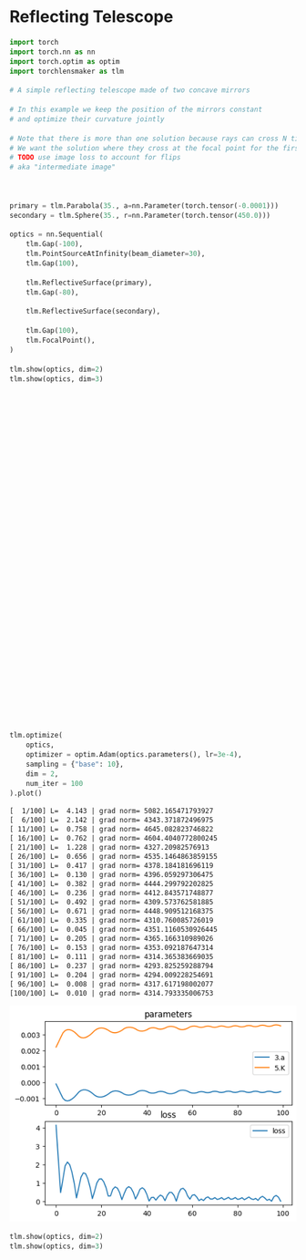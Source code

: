 # Reflecting Telescope


```python
import torch
import torch.nn as nn
import torch.optim as optim
import torchlensmaker as tlm

# A simple reflecting telescope made of two concave mirrors

# In this example we keep the position of the mirrors constant
# and optimize their curvature jointly

# Note that there is more than one solution because rays can cross N times before focusing on the focal point
# We want the solution where they cross at the focal point for the first time
# TODO use image loss to account for flips
# aka "intermediate image"



primary = tlm.Parabola(35., a=nn.Parameter(torch.tensor(-0.0001)))
secondary = tlm.Sphere(35., r=nn.Parameter(torch.tensor(450.0)))

optics = nn.Sequential(
    tlm.Gap(-100),
    tlm.PointSourceAtInfinity(beam_diameter=30),
    tlm.Gap(100),
    
    tlm.ReflectiveSurface(primary),
    tlm.Gap(-80),

    tlm.ReflectiveSurface(secondary),

    tlm.Gap(100),
    tlm.FocalPoint(),
)

tlm.show(optics, dim=2)
tlm.show(optics, dim=3)
```


<div data-jp-suppress-context-menu id='tlmviewer-52c42ac4' class='tlmviewer' style='width: 100%; aspect-ratio: 16 / 9;'></div><script type='module'>async function importtlm() {
    try {
        return await import("/tlmviewer.js");
    } catch (error) {
        console.log("error", error);
        return await import("/files/test_notebooks/tlmviewer.js");
    }
}

const module = await importtlm();
const tlmviewer = module.tlmviewer;

const data = '{"mode": "2D", "camera": "XY", "data": [{"type": "surfaces", "data": [{"matrix": [[1.0, 0.0, 0.0], [0.0, 1.0, 0.0], [0.0, 0.0, 1.0]], "samples": [[-0.030625, -17.5], [-0.03000944, -17.32323265], [-0.02940013, -17.1464653], [-0.02879706, -16.96969604], [-0.02820024, -16.7929287], [-0.02760968, -16.61616135], [-0.02702537, -16.439394], [-0.0264473, -16.26262665], [-0.02587549, -16.0858593], [-0.02530992, -15.909091], [-0.0247506, -15.73232365], [-0.02419753, -15.55555534], [-0.02365071, -15.37878799], [-0.02311014, -15.20202065], [-0.02257582, -15.02525234], [-0.02204775, -14.84848499], [-0.02152593, -14.67171669], [-0.02101036, -14.49494934], [-0.02050103, -14.31818199], [-0.01999796, -14.14141369], [-0.01950113, -13.96464634], [-0.01901056, -13.78787899], [-0.01852623, -13.61111069], [-0.01804816, -13.43434334], [-0.01757633, -13.25757599], [-0.01711075, -13.08080769], [-0.01665143, -12.90404034], [-0.01619835, -12.72727299], [-0.01575152, -12.55050468], [-0.01531094, -12.37373734], [-0.01487661, -12.19696999], [-0.01444852, -12.02020168], [-0.01402669, -11.84343433], [-0.01361111, -11.66666698], [-0.01320178, -11.48989868], [-0.01279869, -11.31313133], [-0.01240186, -11.13636398], [-0.01201127, -10.95959568], [-0.01162694, -10.78282833], [-0.01124885, -10.60606098], [-0.01087702, -10.42929268], [-0.01051143, -10.25252533], [-0.01015209, -10.07575798], [-0.009799, -9.89898968], [-0.00945216, -9.72222233], [-0.00911157, -9.54545498], [-0.00877723, -9.36868668], [-0.00844914, -9.19191933], [-0.0081273, -9.01515198], [-0.0078117, -8.83838367], [-0.00750236, -8.66161633], [-0.00719926, -8.48484802], [-0.00690242, -8.30808067], [-0.00661183, -8.13131332], [-0.00632748, -7.9545455], [-0.00604938, -7.77777767], [-0.00577754, -7.60101032], [-0.00551194, -7.4242425], [-0.00525259, -7.24747467], [-0.00499949, -7.07070732], [-0.00475264, -6.8939395], [-0.00451204, -6.71717167], [-0.00427769, -6.54040384], [-0.00404959, -6.36363649], [-0.00382773, -6.18686867], [-0.00361213, -6.01010084], [-0.00340278, -5.83333349], [-0.00319967, -5.65656567], [-0.00300282, -5.47979784], [-0.00281221, -5.30303049], [-0.00262786, -5.12626266], [-0.00244975, -4.94949484], [-0.00227789, -4.77272749], [-0.00211228, -4.59595966], [-0.00195293, -4.41919184], [-0.00179982, -4.24242401], [-0.00165296, -4.06565666], [-0.00151235, -3.88888884], [-0.00137798, -3.71212125], [-0.00124987, -3.53535366], [-0.00112801, -3.35858583], [-0.0010124, -3.18181825], [-0.00090303, -3.00505042], [-0.00079992, -2.82828283], [-0.00070305, -2.65151525], [-0.00061244, -2.47474742], [-0.00052807, -2.29797983], [-0.00044995, -2.12121201], [-0.00037809, -1.94444442], [-0.00031247, -1.76767683], [-0.0002531, -1.59090912], [-0.00019998, -1.41414142], [-0.00015311, -1.23737371], [-0.00011249, -1.060606], [-7.812e-05, -0.88383842], [-4.999e-05, -0.70707071], [-2.812e-05, -0.530303], [-1.25e-05, -0.35353535], [-3.12e-06, -0.17676768], [-0.0, 0.0], [-3.12e-06, 0.17676768], [-1.25e-05, 0.35353535], [-2.812e-05, 0.530303], [-4.999e-05, 0.70707071], [-7.812e-05, 0.88383842], [-0.00011249, 1.060606], [-0.00015311, 1.23737371], [-0.00019998, 1.41414142], [-0.0002531, 1.59090912], [-0.00031247, 1.76767683], [-0.00037809, 1.94444442], [-0.00044995, 2.12121201], [-0.00052807, 2.29797983], [-0.00061244, 2.47474742], [-0.00070305, 2.65151525], [-0.00079992, 2.82828283], [-0.00090303, 3.00505042], [-0.0010124, 3.18181825], [-0.00112801, 3.35858583], [-0.00124987, 3.53535366], [-0.00137798, 3.71212125], [-0.00151235, 3.88888884], [-0.00165296, 4.06565666], [-0.00179982, 4.24242401], [-0.00195293, 4.41919184], [-0.00211228, 4.59595966], [-0.00227789, 4.77272749], [-0.00244975, 4.94949484], [-0.00262786, 5.12626266], [-0.00281221, 5.30303049], [-0.00300282, 5.47979784], [-0.00319967, 5.65656567], [-0.00340278, 5.83333349], [-0.00361213, 6.01010084], [-0.00382773, 6.18686867], [-0.00404959, 6.36363649], [-0.00427769, 6.54040384], [-0.00451204, 6.71717167], [-0.00475264, 6.8939395], [-0.00499949, 7.07070732], [-0.00525259, 7.24747467], [-0.00551194, 7.4242425], [-0.00577754, 7.60101032], [-0.00604938, 7.77777767], [-0.00632748, 7.9545455], [-0.00661183, 8.13131332], [-0.00690242, 8.30808067], [-0.00719926, 8.48484802], [-0.00750236, 8.66161633], [-0.0078117, 8.83838367], [-0.0081273, 9.01515198], [-0.00844914, 9.19191933], [-0.00877723, 9.36868668], [-0.00911157, 9.54545498], [-0.00945216, 9.72222233], [-0.009799, 9.89898968], [-0.01015209, 10.07575798], [-0.01051143, 10.25252533], [-0.01087702, 10.42929268], [-0.01124885, 10.60606098], [-0.01162694, 10.78282833], [-0.01201127, 10.95959568], [-0.01240186, 11.13636398], [-0.01279869, 11.31313133], [-0.01320178, 11.48989868], [-0.01361111, 11.66666698], [-0.01402669, 11.84343433], [-0.01444852, 12.02020168], [-0.01487661, 12.19696999], [-0.01531094, 12.37373734], [-0.01575152, 12.55050468], [-0.01619835, 12.72727299], [-0.01665143, 12.90404034], [-0.01711075, 13.08080769], [-0.01757633, 13.25757599], [-0.01804816, 13.43434334], [-0.01852623, 13.61111069], [-0.01901056, 13.78787899], [-0.01950113, 13.96464634], [-0.01999796, 14.14141369], [-0.02050103, 14.31818199], [-0.02101036, 14.49494934], [-0.02152593, 14.67171669], [-0.02204775, 14.84848499], [-0.02257582, 15.02525234], [-0.02311014, 15.20202065], [-0.02365071, 15.37878799], [-0.02419753, 15.55555534], [-0.0247506, 15.73232365], [-0.02530992, 15.909091], [-0.02587549, 16.0858593], [-0.0264473, 16.26262665], [-0.02702537, 16.439394], [-0.02760968, 16.61616135], [-0.02820024, 16.7929287], [-0.02879706, 16.96969604], [-0.02940013, 17.1464653], [-0.03000944, 17.32323265], [-0.030625, 17.5]]}]}, {"type": "surfaces", "data": [{"matrix": [[1.0, 0.0, -80.0], [0.0, 1.0, 0.0], [0.0, 0.0, 1.0]], "samples": [[0.34039307, 17.50004196], [0.33355713, 17.32336426], [0.32681274, 17.14668274], [0.32009888, 16.96999931], [0.31347656, 16.79331207], [0.30688477, 16.61662292], [0.30041504, 16.43993187], [0.29397583, 16.26323509], [0.28762817, 16.08653831], [0.28134155, 15.90983963], [0.27511597, 15.73313713], [0.26898193, 15.55643368], [0.26287842, 15.37972641], [0.25686646, 15.20301723], [0.25094604, 15.02630615], [0.24508667, 14.84959221], [0.23928833, 14.67287731], [0.23355103, 14.49615765], [0.22787476, 14.31943703], [0.22229004, 14.1427145], [0.21676636, 13.96599007], [0.21133423, 13.78926277], [0.20593262, 13.61253357], [0.20062256, 13.43580151], [0.19537354, 13.25906849], [0.19018555, 13.08233356], [0.18508911, 12.90559578], [0.18005371, 12.72885609], [0.17510986, 12.55211449], [0.17022705, 12.37537098], [0.16537476, 12.19862652], [0.16061401, 12.0218792], [0.15591431, 11.84512997], [0.15130615, 11.66837978], [0.14672852, 11.49162579], [0.14227295, 11.31487179], [0.13787842, 11.13811588], [0.1335144, 10.96135807], [0.12924194, 10.78459835], [0.12503052, 10.60783768], [0.12091064, 10.43107414], [0.11685181, 10.25430965], [0.112854, 10.07754421], [0.10891724, 9.90077591], [0.10507202, 9.72400665], [0.10128784, 9.54723549], [0.0975647, 9.37046432], [0.09393311, 9.1936903], [0.09033203, 9.01691532], [0.08685303, 8.84003162], [0.08340454, 8.66325378], [0.08004761, 8.48647499], [0.07675171, 8.30969429], [0.07348633, 8.13291264], [0.0703125, 7.95612907], [0.06723022, 7.77934599], [0.06420898, 7.60255957], [0.06124878, 7.42577362], [0.05838013, 7.24898577], [0.05557251, 7.07219744], [0.05282593, 6.8954072], [0.0501709, 6.71861601], [0.04754639, 6.54182386], [0.04501343, 6.36503077], [0.0425415, 6.18823671], [0.04016113, 6.01144171], [0.03781128, 5.83464622], [0.03555298, 5.65784931], [0.03338623, 5.48105145], [0.03128052, 5.3042531], [0.02920532, 5.1274538], [0.02722168, 4.95065355], [0.02532959, 4.77385283], [0.02346802, 4.59705114], [0.021698, 4.42024851], [0.02001953, 4.24344587], [0.01837158, 4.06664228], [0.01681519, 3.8898375], [0.01531982, 3.71303272], [0.0138855, 3.53622723], [0.01251221, 3.35942125], [0.01126099, 3.1826148], [0.01004028, 3.00580764], [0.00888062, 2.82900023], [0.0078125, 2.65219212], [0.00680542, 2.47538376], [0.00585938, 2.29857516], [0.00497437, 2.12176609], [0.00421143, 1.94495666], [0.00344849, 1.76814699], [0.00280762, 1.59133697], [0.00222778, 1.4145267], [0.00167847, 1.23771632], [0.00125122, 1.06090569], [0.00085449, 0.88409483], [0.00054932, 0.70728391], [0.00033569, 0.53047287], [0.00012207, 0.35366175], [3.052e-05, 0.17685054], [0.0, -3.934e-05], [3.052e-05, -0.17685054], [0.00012207, -0.35366175], [0.00033569, -0.53047287], [0.00054932, -0.70728391], [0.00085449, -0.88409483], [0.00125122, -1.06090569], [0.00167847, -1.23771632], [0.00222778, -1.4145267], [0.00280762, -1.59133697], [0.00344849, -1.76814699], [0.00421143, -1.94495666], [0.00497437, -2.12176609], [0.00585938, -2.29857516], [0.00680542, -2.47538376], [0.0078125, -2.65219212], [0.00888062, -2.82900023], [0.01004028, -3.00580764], [0.01126099, -3.1826148], [0.01251221, -3.35942125], [0.0138855, -3.53622723], [0.01531982, -3.71303272], [0.01681519, -3.8898375], [0.01837158, -4.06664228], [0.02001953, -4.24344587], [0.021698, -4.42024851], [0.02346802, -4.59705114], [0.02532959, -4.77385283], [0.02722168, -4.95065355], [0.02920532, -5.1274538], [0.03128052, -5.3042531], [0.03338623, -5.48105145], [0.03555298, -5.65784931], [0.03781128, -5.83464622], [0.04016113, -6.01144171], [0.0425415, -6.18823671], [0.04501343, -6.36503077], [0.04754639, -6.54182386], [0.0501709, -6.71861601], [0.05282593, -6.8954072], [0.05557251, -7.07219744], [0.05838013, -7.24898577], [0.06124878, -7.42577362], [0.06420898, -7.60255957], [0.06723022, -7.77934599], [0.0703125, -7.95612907], [0.07348633, -8.13291264], [0.07675171, -8.30969429], [0.08004761, -8.48647499], [0.08340454, -8.66325378], [0.08685303, -8.84003162], [0.09033203, -9.01691532], [0.09393311, -9.1936903], [0.0975647, -9.37046432], [0.10128784, -9.54723549], [0.10507202, -9.72400665], [0.10891724, -9.90077591], [0.112854, -10.07754421], [0.11685181, -10.25430965], [0.12091064, -10.43107414], [0.12503052, -10.60783768], [0.12924194, -10.78459835], [0.1335144, -10.96135807], [0.13787842, -11.13811588], [0.14227295, -11.31487179], [0.14672852, -11.49162579], [0.15130615, -11.66837978], [0.15591431, -11.84512997], [0.16061401, -12.0218792], [0.16537476, -12.19862652], [0.17022705, -12.37537098], [0.17510986, -12.55211449], [0.18005371, -12.72885609], [0.18508911, -12.90559578], [0.19018555, -13.08233356], [0.19537354, -13.25906849], [0.20062256, -13.43580151], [0.20593262, -13.61253357], [0.21133423, -13.78926277], [0.21676636, -13.96599007], [0.22229004, -14.1427145], [0.22787476, -14.31943703], [0.23355103, -14.49615765], [0.23928833, -14.67287731], [0.24508667, -14.84959221], [0.25094604, -15.02630615], [0.25686646, -15.20301723], [0.26287842, -15.37972641], [0.26898193, -15.55643368], [0.27511597, -15.73313713], [0.28134155, -15.90983963], [0.28762817, -16.08653831], [0.29397583, -16.26323509], [0.30041504, -16.43993187], [0.30688477, -16.61662292], [0.31347656, -16.79331207], [0.32009888, -16.96999931], [0.32681274, -17.14668274], [0.33355713, -17.32336426], [0.34039307, -17.50004196]]}]}, {"type": "points", "data": [[20.0, 0.0]], "color": "red"}, {"type": "rays", "points": [[-100.0, -15.0, -0.0225, -15.0], [-100.0, -11.66666667, -0.01361111, -11.66666667], [-100.0, -8.33333333, -0.00694444, -8.33333333], [-100.0, -5.0, -0.0025, -5.0], [-100.0, -1.66666667, -0.00027778, -1.66666667], [-100.0, 1.66666667, -0.00027778, 1.66666667], [-100.0, 5.0, -0.0025, 5.0], [-100.0, 8.33333333, -0.00694444, 8.33333333], [-100.0, 11.66666667, -0.01361111, 11.66666667], [-100.0, 15.0, -0.0225, 15.0]], "color": "#ffa724", "variables": {"base": [-15.0, -11.66666667, -8.33333333, -5.0, -1.66666667, 1.66666667, 5.0, 8.33333333, 11.66666667, 15.0]}, "domain": {"base": [-15.0, 15.0]}, "layers": [1]}, {"type": "rays", "points": [[-0.0225, -15.0, -79.76563338, -14.52153691], [-0.01361111, -11.66666667, -79.85824911, -11.29405634], [-0.00694444, -8.33333333, -79.92768823, -8.06693012], [-0.0025, -5.0, -79.97397019, -4.8400569], [-0.00027778, -1.66666667, -79.99710793, -1.61333544], [-0.00027778, 1.66666667, -79.99710793, 1.61333544], [-0.0025, 5.0, -79.97397019, 4.8400569], [-0.00694444, 8.33333333, -79.92768823, 8.06693012], [-0.01361111, 11.66666667, -79.85824911, 11.29405634], [-0.0225, 15.0, -79.76563338, 14.52153691]], "color": "#ffa724", "variables": {"base": [-15.0, -11.66666667, -8.33333333, -5.0, -1.66666667, 1.66666667, 5.0, 8.33333333, 11.66666667, 15.0]}, "domain": {"base": [-15.0, 15.0]}, "layers": [1]}, {"type": "rays", "points": [[-79.76563338, -14.52153691, 20.80050902, -7.41466414], [-79.85824911, -11.29405634, 20.48542394, -5.78289474], [-79.92768823, -8.06693012, 20.2481132, -4.13920258], [-79.97397019, -4.8400569, 20.0894286, -2.48695486], [-79.99710793, -1.61333544, 20.00994251, -0.82955797], [-79.99710793, 1.61333544, 20.00994251, 0.82955797], [-79.97397019, 4.8400569, 20.0894286, 2.48695486], [-79.92768823, 8.06693012, 20.2481132, 4.13920258], [-79.85824911, 11.29405634, 20.48542394, 5.78289474], [-79.76563338, 14.52153691, 20.80050902, 7.41466414]], "color": "#ffa724", "variables": {"base": [-15.0, -11.66666667, -8.33333333, -5.0, -1.66666667, 1.66666667, 5.0, 8.33333333, 11.66666667, 15.0]}, "domain": {"base": [-15.0, 15.0]}}, {"type": "points", "data": [[0.0, 0.0], [-100.0, 0.0], [0.0, 0.0], [-80.0, 0.0], [20.0, 0.0]], "layers": [4]}]}';

tlmviewer.embed(document.getElementById("tlmviewer-52c42ac4"), data);    
</script>



<div data-jp-suppress-context-menu id='tlmviewer-18412110' class='tlmviewer' style='width: 100%; aspect-ratio: 16 / 9;'></div><script type='module'>async function importtlm() {
    try {
        return await import("/tlmviewer.js");
    } catch (error) {
        console.log("error", error);
        return await import("/files/test_notebooks/tlmviewer.js");
    }
}

const module = await importtlm();
const tlmviewer = module.tlmviewer;

const data = '{"mode": "3D", "camera": "orthographic", "data": [{"type": "surfaces", "data": [{"matrix": [[1.0, 0.0, 0.0, 0.0], [0.0, 1.0, 0.0, 0.0], [0.0, 0.0, 1.0, 0.0], [0.0, 0.0, 0.0, 1.0]], "samples": [[-0.0, 0.0], [-3.12e-06, 0.17676768], [-1.25e-05, 0.35353535], [-2.812e-05, 0.530303], [-4.999e-05, 0.70707071], [-7.812e-05, 0.88383842], [-0.00011249, 1.060606], [-0.00015311, 1.23737371], [-0.00019998, 1.41414142], [-0.0002531, 1.59090912], [-0.00031247, 1.76767683], [-0.00037809, 1.94444442], [-0.00044995, 2.12121201], [-0.00052807, 2.29797983], [-0.00061244, 2.47474742], [-0.00070305, 2.65151525], [-0.00079992, 2.82828283], [-0.00090303, 3.00505042], [-0.0010124, 3.18181825], [-0.00112801, 3.35858583], [-0.00124987, 3.53535366], [-0.00137798, 3.71212125], [-0.00151235, 3.88888884], [-0.00165296, 4.06565666], [-0.00179982, 4.24242401], [-0.00195293, 4.41919184], [-0.00211228, 4.59595966], [-0.00227789, 4.77272749], [-0.00244975, 4.94949484], [-0.00262786, 5.12626266], [-0.00281221, 5.30303049], [-0.00300282, 5.47979784], [-0.00319967, 5.65656567], [-0.00340278, 5.83333349], [-0.00361213, 6.01010084], [-0.00382773, 6.18686867], [-0.00404959, 6.36363649], [-0.00427769, 6.54040384], [-0.00451204, 6.71717167], [-0.00475264, 6.8939395], [-0.00499949, 7.07070732], [-0.00525259, 7.24747467], [-0.00551194, 7.4242425], [-0.00577754, 7.60101032], [-0.00604938, 7.77777767], [-0.00632748, 7.9545455], [-0.00661183, 8.13131332], [-0.00690242, 8.30808067], [-0.00719926, 8.48484802], [-0.00750236, 8.66161633], [-0.0078117, 8.83838367], [-0.0081273, 9.01515198], [-0.00844914, 9.19191933], [-0.00877723, 9.36868668], [-0.00911157, 9.54545498], [-0.00945216, 9.72222233], [-0.009799, 9.89898968], [-0.01015209, 10.07575798], [-0.01051143, 10.25252533], [-0.01087702, 10.42929268], [-0.01124885, 10.60606098], [-0.01162694, 10.78282833], [-0.01201127, 10.95959568], [-0.01240186, 11.13636398], [-0.01279869, 11.31313133], [-0.01320178, 11.48989868], [-0.01361111, 11.66666698], [-0.01402669, 11.84343433], [-0.01444852, 12.02020168], [-0.01487661, 12.19696999], [-0.01531094, 12.37373734], [-0.01575152, 12.55050468], [-0.01619835, 12.72727299], [-0.01665143, 12.90404034], [-0.01711075, 13.08080769], [-0.01757633, 13.25757599], [-0.01804816, 13.43434334], [-0.01852623, 13.61111069], [-0.01901056, 13.78787899], [-0.01950113, 13.96464634], [-0.01999796, 14.14141369], [-0.02050103, 14.31818199], [-0.02101036, 14.49494934], [-0.02152593, 14.67171669], [-0.02204775, 14.84848499], [-0.02257582, 15.02525234], [-0.02311014, 15.20202065], [-0.02365071, 15.37878799], [-0.02419753, 15.55555534], [-0.0247506, 15.73232365], [-0.02530992, 15.909091], [-0.02587549, 16.0858593], [-0.0264473, 16.26262665], [-0.02702537, 16.439394], [-0.02760968, 16.61616135], [-0.02820024, 16.7929287], [-0.02879706, 16.96969604], [-0.02940013, 17.1464653], [-0.03000944, 17.32323265], [-0.030625, 17.5]]}]}, {"type": "surfaces", "data": [{"matrix": [[1.0, 0.0, 0.0, -80.0], [0.0, 1.0, 0.0, 0.0], [0.0, 0.0, 1.0, 0.0], [0.0, 0.0, 0.0, 1.0]], "samples": [[0.0, -3.934e-05], [3.052e-05, -0.17685054], [0.00012207, -0.35366175], [0.00033569, -0.53047287], [0.00054932, -0.70728391], [0.00085449, -0.88409483], [0.00125122, -1.06090569], [0.00167847, -1.23771632], [0.00222778, -1.4145267], [0.00280762, -1.59133697], [0.00344849, -1.76814699], [0.00421143, -1.94495666], [0.00497437, -2.12176609], [0.00585938, -2.29857516], [0.00680542, -2.47538376], [0.0078125, -2.65219212], [0.00888062, -2.82900023], [0.01004028, -3.00580764], [0.01126099, -3.1826148], [0.01251221, -3.35942125], [0.0138855, -3.53622723], [0.01531982, -3.71303272], [0.01681519, -3.8898375], [0.01837158, -4.06664228], [0.02001953, -4.24344587], [0.021698, -4.42024851], [0.02346802, -4.59705114], [0.02532959, -4.77385283], [0.02722168, -4.95065355], [0.02920532, -5.1274538], [0.03128052, -5.3042531], [0.03338623, -5.48105145], [0.03555298, -5.65784931], [0.03781128, -5.83464622], [0.04016113, -6.01144171], [0.0425415, -6.18823671], [0.04501343, -6.36503077], [0.04754639, -6.54182386], [0.0501709, -6.71861601], [0.05282593, -6.8954072], [0.05557251, -7.07219744], [0.05838013, -7.24898577], [0.06124878, -7.42577362], [0.06420898, -7.60255957], [0.06723022, -7.77934599], [0.0703125, -7.95612907], [0.07348633, -8.13291264], [0.07675171, -8.30969429], [0.08004761, -8.48647499], [0.08340454, -8.66325378], [0.08685303, -8.84003162], [0.09033203, -9.01691532], [0.09393311, -9.1936903], [0.0975647, -9.37046432], [0.10128784, -9.54723549], [0.10507202, -9.72400665], [0.10891724, -9.90077591], [0.112854, -10.07754421], [0.11685181, -10.25430965], [0.12091064, -10.43107414], [0.12503052, -10.60783768], [0.12924194, -10.78459835], [0.1335144, -10.96135807], [0.13787842, -11.13811588], [0.14227295, -11.31487179], [0.14672852, -11.49162579], [0.15130615, -11.66837978], [0.15591431, -11.84512997], [0.16061401, -12.0218792], [0.16537476, -12.19862652], [0.17022705, -12.37537098], [0.17510986, -12.55211449], [0.18005371, -12.72885609], [0.18508911, -12.90559578], [0.19018555, -13.08233356], [0.19537354, -13.25906849], [0.20062256, -13.43580151], [0.20593262, -13.61253357], [0.21133423, -13.78926277], [0.21676636, -13.96599007], [0.22229004, -14.1427145], [0.22787476, -14.31943703], [0.23355103, -14.49615765], [0.23928833, -14.67287731], [0.24508667, -14.84959221], [0.25094604, -15.02630615], [0.25686646, -15.20301723], [0.26287842, -15.37972641], [0.26898193, -15.55643368], [0.27511597, -15.73313713], [0.28134155, -15.90983963], [0.28762817, -16.08653831], [0.29397583, -16.26323509], [0.30041504, -16.43993187], [0.30688477, -16.61662292], [0.31347656, -16.79331207], [0.32009888, -16.96999931], [0.32681274, -17.14668274], [0.33355713, -17.32336426], [0.34039307, -17.50004196]]}]}, {"type": "points", "data": [[20.0, 0.0, 0.0]], "color": "red"}, {"type": "rays", "points": [[-100.0, 0.0, 0.0, 0.0, 0.0, 0.0], [-100.0, 0.0, 0.0, 0.0, 0.0, 0.0], [-100.0, 0.0, 0.0, 0.0, 0.0, 0.0], [-100.0, 7.5, 0.0, -0.005625, 7.5, 0.0], [-100.0, -7.5, 0.0, -0.005625, -7.5, 0.0], [-100.0, 7.5, -0.0, -0.005625, 7.5, -0.0], [-100.0, 15.0, 0.0, -0.0225, 15.0, 0.0], [-100.0, -15.0, 0.0, -0.0225, -15.0, 0.0], [-100.0, 15.0, -0.0, -0.0225, 15.0, -0.0]], "color": "#ffa724", "variables": {}, "domain": {"base": [-15.0, 15.0]}, "layers": [1]}, {"type": "rays", "points": [[0.0, 0.0, 0.0, -80.0, 0.0, 0.0], [0.0, 0.0, 0.0, -80.0, 0.0, 0.0], [0.0, 0.0, 0.0, -80.0, 0.0, 0.0], [-0.005625, 7.5, 0.0, -79.94142909, 7.26019205, 0.0], [-0.005625, -7.5, 0.0, -79.94142909, -7.26019205, 0.0], [-0.005625, 7.5, -0.0, -79.94142909, 7.26019205, -0.0], [-0.0225, 15.0, 0.0, -79.76563338, 14.52153691, 0.0], [-0.0225, -15.0, 0.0, -79.76563338, -14.52153691, 0.0], [-0.0225, 15.0, -0.0, -79.76563338, 14.52153691, -0.0]], "color": "#ffa724", "variables": {}, "domain": {"base": [-15.0, 15.0]}, "layers": [1]}, {"type": "rays", "points": [[-80.0, 0.0, 0.0, 20.0, 0.0, 0.0], [-80.0, 0.0, 0.0, 20.0, 0.0, 0.0], [-80.0, 0.0, 0.0, 20.0, 0.0, 0.0], [-79.94142909, 7.26019205, 0.0, 20.20104367, 3.72681022, 0.0], [-79.94142909, -7.26019205, 0.0, 20.20104367, -3.72681022, 0.0], [-79.94142909, 7.26019205, -0.0, 20.20104367, 3.72681022, -0.0], [-79.76563338, 14.52153691, 0.0, 20.80050902, 7.41466414, 0.0], [-79.76563338, -14.52153691, 0.0, 20.80050902, -7.41466414, 0.0], [-79.76563338, 14.52153691, -0.0, 20.80050902, 7.41466414, -0.0]], "color": "#ffa724", "variables": {}, "domain": {"base": [-15.0, 15.0]}}, {"type": "points", "data": [[0.0, 0.0, 0.0], [-100.0, 0.0, 0.0], [0.0, 0.0, 0.0], [-80.0, 0.0, 0.0], [20.0, 0.0, 0.0]], "layers": [4]}]}';

tlmviewer.embed(document.getElementById("tlmviewer-18412110"), data);    
</script>



```python
tlm.optimize(
    optics,
    optimizer = optim.Adam(optics.parameters(), lr=3e-4),
    sampling = {"base": 10},
    dim = 2,
    num_iter = 100
).plot()
```

    [  1/100] L=  4.143 | grad norm= 5082.165471793927
    [  6/100] L=  2.142 | grad norm= 4343.371872496975
    [ 11/100] L=  0.758 | grad norm= 4645.082823746822
    [ 16/100] L=  0.762 | grad norm= 4604.4040772800245
    [ 21/100] L=  1.228 | grad norm= 4327.20982576913
    [ 26/100] L=  0.656 | grad norm= 4535.1464863859155
    [ 31/100] L=  0.417 | grad norm= 4378.184181696119
    [ 36/100] L=  0.130 | grad norm= 4396.059297306475
    [ 41/100] L=  0.382 | grad norm= 4444.299792202825
    [ 46/100] L=  0.236 | grad norm= 4412.843571748877
    [ 51/100] L=  0.492 | grad norm= 4309.573762581885
    [ 56/100] L=  0.671 | grad norm= 4448.909512168375
    [ 61/100] L=  0.335 | grad norm= 4310.760085726019
    [ 66/100] L=  0.045 | grad norm= 4351.1160530926445
    [ 71/100] L=  0.205 | grad norm= 4365.166310989026
    [ 76/100] L=  0.153 | grad norm= 4353.092187647314
    [ 81/100] L=  0.111 | grad norm= 4314.365383669035
    [ 86/100] L=  0.237 | grad norm= 4293.825259288794
    [ 91/100] L=  0.204 | grad norm= 4294.009228254691
    [ 96/100] L=  0.008 | grad norm= 4317.617198002077
    [100/100] L=  0.010 | grad norm= 4314.793335006753



    
![png](reflecting_telescope_files/reflecting_telescope_2_1.png)
    



```python
tlm.show(optics, dim=2)
tlm.show(optics, dim=3)
```


<div data-jp-suppress-context-menu id='tlmviewer-ed4dec28' class='tlmviewer' style='width: 100%; aspect-ratio: 16 / 9;'></div><script type='module'>async function importtlm() {
    try {
        return await import("/tlmviewer.js");
    } catch (error) {
        console.log("error", error);
        return await import("/files/test_notebooks/tlmviewer.js");
    }
}

const module = await importtlm();
const tlmviewer = module.tlmviewer;

const data = '{"mode": "2D", "camera": "XY", "data": [{"type": "surfaces", "data": [{"matrix": [[1.0, 0.0, 0.0], [0.0, 1.0, 0.0], [0.0, 0.0, 1.0]], "samples": [[-0.17369851, -17.5], [-0.17020719, -17.32323265], [-0.1667513, -17.1464653], [-0.16333081, -16.96969604], [-0.15994582, -16.7929287], [-0.15659627, -16.61616135], [-0.15328215, -16.439394], [-0.15000349, -16.26262665], [-0.14676028, -16.0858593], [-0.1435525, -15.909091], [-0.14038017, -15.73232365], [-0.13724327, -15.55555534], [-0.13414183, -15.37878799], [-0.13107583, -15.20202065], [-0.12804528, -15.02525234], [-0.12505017, -14.84848499], [-0.1220905, -14.67171669], [-0.11916629, -14.49494934], [-0.11627752, -14.31818199], [-0.11342418, -14.14141369], [-0.11060631, -13.96464634], [-0.10782387, -13.78787899], [-0.10507687, -13.61111069], [-0.10236533, -13.43434334], [-0.09968923, -13.25757599], [-0.09704857, -13.08080769], [-0.09444336, -12.90404034], [-0.09187359, -12.72727299], [-0.08933926, -12.55050468], [-0.0868404, -12.37373734], [-0.08437697, -12.19696999], [-0.08194897, -12.02020168], [-0.07955644, -11.84343433], [-0.07719934, -11.66666698], [-0.07487769, -11.48989868], [-0.07259148, -11.31313133], [-0.07034072, -11.13636398], [-0.0681254, -10.95959568], [-0.06594554, -10.78282833], [-0.06380112, -10.60606098], [-0.06169213, -10.42929268], [-0.05961859, -10.25252533], [-0.0575805, -10.07575798], [-0.05557785, -9.89898968], [-0.05361065, -9.72222233], [-0.0516789, -9.54545498], [-0.04978259, -9.36868668], [-0.04792172, -9.19191933], [-0.0460963, -9.01515198], [-0.04430632, -8.83838367], [-0.0425518, -8.66161633], [-0.0408327, -8.48484802], [-0.03914907, -8.30808067], [-0.03750087, -8.13131332], [-0.03588812, -7.9545455], [-0.03431082, -7.77777767], [-0.03276896, -7.60101032], [-0.03126254, -7.4242425], [-0.02979157, -7.24747467], [-0.02835605, -7.07070732], [-0.02695597, -6.8939395], [-0.02559133, -6.71717167], [-0.02426214, -6.54040384], [-0.0229684, -6.36363649], [-0.0217101, -6.18686867], [-0.02048724, -6.01010084], [-0.01929983, -5.83333349], [-0.01814787, -5.65656567], [-0.01703135, -5.47979784], [-0.01595028, -5.30303049], [-0.01490465, -5.12626266], [-0.01389446, -4.94949484], [-0.01291972, -4.77272749], [-0.01198043, -4.59595966], [-0.01107658, -4.41919184], [-0.01020818, -4.24242401], [-0.00937522, -4.06565666], [-0.0085777, -3.88888884], [-0.00781564, -3.71212125], [-0.00708901, -3.53535366], [-0.00639783, -3.35858583], [-0.0057421, -3.18181825], [-0.00512181, -3.00505042], [-0.00453697, -2.82828283], [-0.00398757, -2.65151525], [-0.00347362, -2.47474742], [-0.00299511, -2.29797983], [-0.00255204, -2.12121201], [-0.00214443, -1.94444442], [-0.00177225, -1.76767683], [-0.00143552, -1.59090912], [-0.00113424, -1.41414142], [-0.0008684, -1.23737371], [-0.00063801, -1.060606], [-0.00044306, -0.88383842], [-0.00028356, -0.70707071], [-0.0001595, -0.530303], [-7.089e-05, -0.35353535], [-1.772e-05, -0.17676768], [-0.0, 0.0], [-1.772e-05, 0.17676768], [-7.089e-05, 0.35353535], [-0.0001595, 0.530303], [-0.00028356, 0.70707071], [-0.00044306, 0.88383842], [-0.00063801, 1.060606], [-0.0008684, 1.23737371], [-0.00113424, 1.41414142], [-0.00143552, 1.59090912], [-0.00177225, 1.76767683], [-0.00214443, 1.94444442], [-0.00255204, 2.12121201], [-0.00299511, 2.29797983], [-0.00347362, 2.47474742], [-0.00398757, 2.65151525], [-0.00453697, 2.82828283], [-0.00512181, 3.00505042], [-0.0057421, 3.18181825], [-0.00639783, 3.35858583], [-0.00708901, 3.53535366], [-0.00781564, 3.71212125], [-0.0085777, 3.88888884], [-0.00937522, 4.06565666], [-0.01020818, 4.24242401], [-0.01107658, 4.41919184], [-0.01198043, 4.59595966], [-0.01291972, 4.77272749], [-0.01389446, 4.94949484], [-0.01490465, 5.12626266], [-0.01595028, 5.30303049], [-0.01703135, 5.47979784], [-0.01814787, 5.65656567], [-0.01929983, 5.83333349], [-0.02048724, 6.01010084], [-0.0217101, 6.18686867], [-0.0229684, 6.36363649], [-0.02426214, 6.54040384], [-0.02559133, 6.71717167], [-0.02695597, 6.8939395], [-0.02835605, 7.07070732], [-0.02979157, 7.24747467], [-0.03126254, 7.4242425], [-0.03276896, 7.60101032], [-0.03431082, 7.77777767], [-0.03588812, 7.9545455], [-0.03750087, 8.13131332], [-0.03914907, 8.30808067], [-0.0408327, 8.48484802], [-0.0425518, 8.66161633], [-0.04430632, 8.83838367], [-0.0460963, 9.01515198], [-0.04792172, 9.19191933], [-0.04978259, 9.36868668], [-0.0516789, 9.54545498], [-0.05361065, 9.72222233], [-0.05557785, 9.89898968], [-0.0575805, 10.07575798], [-0.05961859, 10.25252533], [-0.06169213, 10.42929268], [-0.06380112, 10.60606098], [-0.06594554, 10.78282833], [-0.0681254, 10.95959568], [-0.07034072, 11.13636398], [-0.07259148, 11.31313133], [-0.07487769, 11.48989868], [-0.07719934, 11.66666698], [-0.07955644, 11.84343433], [-0.08194897, 12.02020168], [-0.08437697, 12.19696999], [-0.0868404, 12.37373734], [-0.08933926, 12.55050468], [-0.09187359, 12.72727299], [-0.09444336, 12.90404034], [-0.09704857, 13.08080769], [-0.09968923, 13.25757599], [-0.10236533, 13.43434334], [-0.10507687, 13.61111069], [-0.10782387, 13.78787899], [-0.11060631, 13.96464634], [-0.11342418, 14.14141369], [-0.11627752, 14.31818199], [-0.11916629, 14.49494934], [-0.1220905, 14.67171669], [-0.12505017, 14.84848499], [-0.12804528, 15.02525234], [-0.13107583, 15.20202065], [-0.13414183, 15.37878799], [-0.13724327, 15.55555534], [-0.14038017, 15.73232365], [-0.1435525, 15.909091], [-0.14676028, 16.0858593], [-0.15000349, 16.26262665], [-0.15328215, 16.439394], [-0.15659627, 16.61616135], [-0.15994582, 16.7929287], [-0.16333081, 16.96969604], [-0.1667513, 17.1464653], [-0.17020719, 17.32323265], [-0.17369851, 17.5]]}]}, {"type": "surfaces", "data": [{"matrix": [[1.0, 0.0, -80.0], [0.0, 1.0, 0.0], [0.0, 0.0, 1.0]], "samples": [[0.54534912, 17.50001335], [0.53439331, 17.32350922], [0.52352905, 17.1469326], [0.51278687, 16.97035027], [0.50216675, 16.79382515], [0.4916687, 16.61722755], [0.48126221, 16.44069099], [0.47094727, 16.26408195], [0.46078491, 16.08746529], [0.45071411, 15.91090965], [0.44073486, 15.73428059], [0.4309082, 15.5577116], [0.4211731, 15.38107109], [0.41156006, 15.20448971], [0.40203857, 15.02783585], [0.39263916, 14.85117626], [0.38336182, 14.67457771], [0.37414551, 14.49790668], [0.36508179, 14.32129574], [0.35614014, 14.14461327], [0.34729004, 13.96792507], [0.33856201, 13.79129791], [0.32992554, 13.61459827], [0.32141113, 13.43796062], [0.3130188, 13.26125145], [0.30474854, 13.0845356], [0.29656982, 12.90788174], [0.28848267, 12.73115635], [0.28051758, 12.55449295], [0.27267456, 12.37775707], [0.26495361, 12.20108414], [0.25732422, 12.02433872], [0.24981689, 11.84758854], [0.24240112, 11.67090034], [0.23513794, 11.49414062], [0.22796631, 11.31744289], [0.22088623, 11.14067459], [0.21392822, 10.96390247], [0.20709229, 10.78719234], [0.2003479, 10.61041069], [0.19372559, 10.43369102], [0.18722534, 10.25690174], [0.18081665, 10.08017445], [0.17453003, 9.90337658], [0.16833496, 9.7265749], [0.16229248, 9.54983711], [0.15634155, 9.37302685], [0.15048218, 9.19628143], [0.14477539, 9.01946354], [0.13912964, 8.84264374], [0.13360596, 8.66588688], [0.12823486, 8.48905945], [0.12295532, 8.31229591], [0.11776733, 8.13546181], [0.11270142, 7.95862484], [0.10775757, 7.78185129], [0.10290527, 7.60500813], [0.09817505, 7.42822886], [0.09356689, 7.25137901], [0.08905029, 7.07459402], [0.08465576, 6.89773893], [0.08035278, 6.72088099], [0.07620239, 6.54408741], [0.07214355, 6.36722422], [0.06817627, 6.19042587], [0.06436157, 6.01355791], [0.06060791, 5.83668709], [0.05700684, 5.65988159], [0.05349731, 5.48300695], [0.05007935, 5.30619669], [0.04681396, 5.12931728], [0.04364014, 4.95243597], [0.04058838, 4.77561998], [0.03762817, 4.59873486], [0.03479004, 4.42191458], [0.03207397, 4.24502611], [0.02944946, 4.06820297], [0.02694702, 3.89131093], [0.02453613, 3.71441746], [0.02227783, 3.53758931], [0.02008057, 3.36069298], [0.01803589, 3.18386245], [0.01608276, 3.00696349], [0.01425171, 2.8300631], [0.01251221, 2.65322876], [0.01089478, 2.47632647], [0.00939941, 2.29949021], [0.00799561, 2.12258601], [0.00674438, 1.94568086], [0.0055542, 1.7688421], [0.0045166, 1.59193552], [0.00357056, 1.41509533], [0.00271606, 1.23818755], [0.00201416, 1.06134629], [0.00140381, 0.88443768], [0.00088501, 0.70752865], [0.00048828, 0.53068638], [0.00021362, 0.3537769], [6.104e-05, 0.17693427], [0.0, -2.457e-05], [6.104e-05, -0.17693427], [0.00021362, -0.3537769], [0.00048828, -0.53068638], [0.00088501, -0.70752865], [0.00140381, -0.88443768], [0.00201416, -1.06134629], [0.00271606, -1.23818755], [0.00357056, -1.41509533], [0.0045166, -1.59193552], [0.0055542, -1.7688421], [0.00674438, -1.94568086], [0.00799561, -2.12258601], [0.00939941, -2.29949021], [0.01089478, -2.47632647], [0.01251221, -2.65322876], [0.01425171, -2.8300631], [0.01608276, -3.00696349], [0.01803589, -3.18386245], [0.02008057, -3.36069298], [0.02227783, -3.53758931], [0.02453613, -3.71441746], [0.02694702, -3.89131093], [0.02944946, -4.06820297], [0.03207397, -4.24502611], [0.03479004, -4.42191458], [0.03762817, -4.59873486], [0.04058838, -4.77561998], [0.04364014, -4.95243597], [0.04681396, -5.12931728], [0.05007935, -5.30619669], [0.05349731, -5.48300695], [0.05700684, -5.65988159], [0.06060791, -5.83668709], [0.06436157, -6.01355791], [0.06817627, -6.19042587], [0.07214355, -6.36722422], [0.07620239, -6.54408741], [0.08035278, -6.72088099], [0.08465576, -6.89773893], [0.08905029, -7.07459402], [0.09356689, -7.25137901], [0.09817505, -7.42822886], [0.10290527, -7.60500813], [0.10775757, -7.78185129], [0.11270142, -7.95862484], [0.11776733, -8.13546181], [0.12295532, -8.31229591], [0.12823486, -8.48905945], [0.13360596, -8.66588688], [0.13912964, -8.84264374], [0.14477539, -9.01946354], [0.15048218, -9.19628143], [0.15634155, -9.37302685], [0.16229248, -9.54983711], [0.16833496, -9.7265749], [0.17453003, -9.90337658], [0.18081665, -10.08017445], [0.18722534, -10.25690174], [0.19372559, -10.43369102], [0.2003479, -10.61041069], [0.20709229, -10.78719234], [0.21392822, -10.96390247], [0.22088623, -11.14067459], [0.22796631, -11.31744289], [0.23513794, -11.49414062], [0.24240112, -11.67090034], [0.24981689, -11.84758854], [0.25732422, -12.02433872], [0.26495361, -12.20108414], [0.27267456, -12.37775707], [0.28051758, -12.55449295], [0.28848267, -12.73115635], [0.29656982, -12.90788174], [0.30474854, -13.0845356], [0.3130188, -13.26125145], [0.32141113, -13.43796062], [0.32992554, -13.61459827], [0.33856201, -13.79129791], [0.34729004, -13.96792507], [0.35614014, -14.14461327], [0.36508179, -14.32129574], [0.37414551, -14.49790668], [0.38336182, -14.67457771], [0.39263916, -14.85117626], [0.40203857, -15.02783585], [0.41156006, -15.20448971], [0.4211731, -15.38107109], [0.4309082, -15.5577116], [0.44073486, -15.73428059], [0.45071411, -15.91090965], [0.46078491, -16.08746529], [0.47094727, -16.26408195], [0.48126221, -16.44069099], [0.4916687, -16.61722755], [0.50216675, -16.79382515], [0.51278687, -16.97035027], [0.52352905, -17.1469326], [0.53439331, -17.32350922], [0.54534912, -17.50001335]]}]}, {"type": "points", "data": [[20.0, 0.0]], "color": "red"}, {"type": "rays", "points": [[-100.0, -15.0, -0.12761524, -15.0], [-100.0, -11.66666667, -0.07719934, -11.66666667], [-100.0, -8.33333333, -0.03938742, -8.33333333], [-100.0, -5.0, -0.01417947, -5.0], [-100.0, -1.66666667, -0.0015755, -1.66666667], [-100.0, 1.66666667, -0.0015755, 1.66666667], [-100.0, 5.0, -0.01417947, 5.0], [-100.0, 8.33333333, -0.03938742, 8.33333333], [-100.0, 11.66666667, -0.07719934, 11.66666667], [-100.0, 15.0, -0.12761524, 15.0]], "color": "#ffa724", "variables": {"base": [-15.0, -11.66666667, -8.33333333, -5.0, -1.66666667, 1.66666667, 5.0, 8.33333333, 11.66666667, 15.0]}, "domain": {"base": [-15.0, 15.0]}, "layers": [1]}, {"type": "rays", "points": [[-0.12761524, -15.0, -79.73116152, -12.29024872], [-0.07719934, -11.66666667, -79.83753307, -9.55517281], [-0.03938742, -8.33333333, -79.91717124, -6.82303212], [-0.01417947, -5.0, -79.97019663, -4.09298363], [-0.0015755, -1.66666667, -79.99668935, -1.36418869], [-0.0015755, 1.66666667, -79.99668935, 1.36418869], [-0.01417947, 5.0, -79.97019663, 4.09298363], [-0.03938742, 8.33333333, -79.91717124, 6.82303212], [-0.07719934, 11.66666667, -79.83753307, 9.55517281], [-0.12761524, 15.0, -79.73116152, 12.29024872]], "color": "#ffa724", "variables": {"base": [-15.0, -11.66666667, -8.33333333, -5.0, -1.66666667, 1.66666667, 5.0, 8.33333333, 11.66666667, 15.0]}, "domain": {"base": [-15.0, 15.0]}, "layers": [1]}, {"type": "rays", "points": [[-79.73116152, -12.29024872, 20.01352676, -0.11026714], [-79.83753307, -9.55517281, 20.0089776, -0.094272], [-79.91717124, -6.82303212, 20.00488461, -0.07191145], [-79.97019663, -4.09298363, 20.00183149, -0.04498119], [-79.99668935, -1.36418869, 20.00020756, -0.01529991], [-79.99668935, 1.36418869, 20.00020756, 0.01529991], [-79.97019663, 4.09298363, 20.00183149, 0.04498119], [-79.91717124, 6.82303212, 20.00488461, 0.07191145], [-79.83753307, 9.55517281, 20.0089776, 0.094272], [-79.73116152, 12.29024872, 20.01352676, 0.11026714]], "color": "#ffa724", "variables": {"base": [-15.0, -11.66666667, -8.33333333, -5.0, -1.66666667, 1.66666667, 5.0, 8.33333333, 11.66666667, 15.0]}, "domain": {"base": [-15.0, 15.0]}}, {"type": "points", "data": [[0.0, 0.0], [-100.0, 0.0], [0.0, 0.0], [-80.0, 0.0], [20.0, 0.0]], "layers": [4]}]}';

tlmviewer.embed(document.getElementById("tlmviewer-ed4dec28"), data);    
</script>



<div data-jp-suppress-context-menu id='tlmviewer-8b8c37a9' class='tlmviewer' style='width: 100%; aspect-ratio: 16 / 9;'></div><script type='module'>async function importtlm() {
    try {
        return await import("/tlmviewer.js");
    } catch (error) {
        console.log("error", error);
        return await import("/files/test_notebooks/tlmviewer.js");
    }
}

const module = await importtlm();
const tlmviewer = module.tlmviewer;

const data = '{"mode": "3D", "camera": "orthographic", "data": [{"type": "surfaces", "data": [{"matrix": [[1.0, 0.0, 0.0, 0.0], [0.0, 1.0, 0.0, 0.0], [0.0, 0.0, 1.0, 0.0], [0.0, 0.0, 0.0, 1.0]], "samples": [[-0.0, 0.0], [-1.772e-05, 0.17676768], [-7.089e-05, 0.35353535], [-0.0001595, 0.530303], [-0.00028356, 0.70707071], [-0.00044306, 0.88383842], [-0.00063801, 1.060606], [-0.0008684, 1.23737371], [-0.00113424, 1.41414142], [-0.00143552, 1.59090912], [-0.00177225, 1.76767683], [-0.00214443, 1.94444442], [-0.00255204, 2.12121201], [-0.00299511, 2.29797983], [-0.00347362, 2.47474742], [-0.00398757, 2.65151525], [-0.00453697, 2.82828283], [-0.00512181, 3.00505042], [-0.0057421, 3.18181825], [-0.00639783, 3.35858583], [-0.00708901, 3.53535366], [-0.00781564, 3.71212125], [-0.0085777, 3.88888884], [-0.00937522, 4.06565666], [-0.01020818, 4.24242401], [-0.01107658, 4.41919184], [-0.01198043, 4.59595966], [-0.01291972, 4.77272749], [-0.01389446, 4.94949484], [-0.01490465, 5.12626266], [-0.01595028, 5.30303049], [-0.01703135, 5.47979784], [-0.01814787, 5.65656567], [-0.01929983, 5.83333349], [-0.02048724, 6.01010084], [-0.0217101, 6.18686867], [-0.0229684, 6.36363649], [-0.02426214, 6.54040384], [-0.02559133, 6.71717167], [-0.02695597, 6.8939395], [-0.02835605, 7.07070732], [-0.02979157, 7.24747467], [-0.03126254, 7.4242425], [-0.03276896, 7.60101032], [-0.03431082, 7.77777767], [-0.03588812, 7.9545455], [-0.03750087, 8.13131332], [-0.03914907, 8.30808067], [-0.0408327, 8.48484802], [-0.0425518, 8.66161633], [-0.04430632, 8.83838367], [-0.0460963, 9.01515198], [-0.04792172, 9.19191933], [-0.04978259, 9.36868668], [-0.0516789, 9.54545498], [-0.05361065, 9.72222233], [-0.05557785, 9.89898968], [-0.0575805, 10.07575798], [-0.05961859, 10.25252533], [-0.06169213, 10.42929268], [-0.06380112, 10.60606098], [-0.06594554, 10.78282833], [-0.0681254, 10.95959568], [-0.07034072, 11.13636398], [-0.07259148, 11.31313133], [-0.07487769, 11.48989868], [-0.07719934, 11.66666698], [-0.07955644, 11.84343433], [-0.08194897, 12.02020168], [-0.08437697, 12.19696999], [-0.0868404, 12.37373734], [-0.08933926, 12.55050468], [-0.09187359, 12.72727299], [-0.09444336, 12.90404034], [-0.09704857, 13.08080769], [-0.09968923, 13.25757599], [-0.10236533, 13.43434334], [-0.10507687, 13.61111069], [-0.10782387, 13.78787899], [-0.11060631, 13.96464634], [-0.11342418, 14.14141369], [-0.11627752, 14.31818199], [-0.11916629, 14.49494934], [-0.1220905, 14.67171669], [-0.12505017, 14.84848499], [-0.12804528, 15.02525234], [-0.13107583, 15.20202065], [-0.13414183, 15.37878799], [-0.13724327, 15.55555534], [-0.14038017, 15.73232365], [-0.1435525, 15.909091], [-0.14676028, 16.0858593], [-0.15000349, 16.26262665], [-0.15328215, 16.439394], [-0.15659627, 16.61616135], [-0.15994582, 16.7929287], [-0.16333081, 16.96969604], [-0.1667513, 17.1464653], [-0.17020719, 17.32323265], [-0.17369851, 17.5]]}]}, {"type": "surfaces", "data": [{"matrix": [[1.0, 0.0, 0.0, -80.0], [0.0, 1.0, 0.0, 0.0], [0.0, 0.0, 1.0, 0.0], [0.0, 0.0, 0.0, 1.0]], "samples": [[0.0, -2.457e-05], [6.104e-05, -0.17693427], [0.00021362, -0.3537769], [0.00048828, -0.53068638], [0.00088501, -0.70752865], [0.00140381, -0.88443768], [0.00201416, -1.06134629], [0.00271606, -1.23818755], [0.00357056, -1.41509533], [0.0045166, -1.59193552], [0.0055542, -1.7688421], [0.00674438, -1.94568086], [0.00799561, -2.12258601], [0.00939941, -2.29949021], [0.01089478, -2.47632647], [0.01251221, -2.65322876], [0.01425171, -2.8300631], [0.01608276, -3.00696349], [0.01803589, -3.18386245], [0.02008057, -3.36069298], [0.02227783, -3.53758931], [0.02453613, -3.71441746], [0.02694702, -3.89131093], [0.02944946, -4.06820297], [0.03207397, -4.24502611], [0.03479004, -4.42191458], [0.03762817, -4.59873486], [0.04058838, -4.77561998], [0.04364014, -4.95243597], [0.04681396, -5.12931728], [0.05007935, -5.30619669], [0.05349731, -5.48300695], [0.05700684, -5.65988159], [0.06060791, -5.83668709], [0.06436157, -6.01355791], [0.06817627, -6.19042587], [0.07214355, -6.36722422], [0.07620239, -6.54408741], [0.08035278, -6.72088099], [0.08465576, -6.89773893], [0.08905029, -7.07459402], [0.09356689, -7.25137901], [0.09817505, -7.42822886], [0.10290527, -7.60500813], [0.10775757, -7.78185129], [0.11270142, -7.95862484], [0.11776733, -8.13546181], [0.12295532, -8.31229591], [0.12823486, -8.48905945], [0.13360596, -8.66588688], [0.13912964, -8.84264374], [0.14477539, -9.01946354], [0.15048218, -9.19628143], [0.15634155, -9.37302685], [0.16229248, -9.54983711], [0.16833496, -9.7265749], [0.17453003, -9.90337658], [0.18081665, -10.08017445], [0.18722534, -10.25690174], [0.19372559, -10.43369102], [0.2003479, -10.61041069], [0.20709229, -10.78719234], [0.21392822, -10.96390247], [0.22088623, -11.14067459], [0.22796631, -11.31744289], [0.23513794, -11.49414062], [0.24240112, -11.67090034], [0.24981689, -11.84758854], [0.25732422, -12.02433872], [0.26495361, -12.20108414], [0.27267456, -12.37775707], [0.28051758, -12.55449295], [0.28848267, -12.73115635], [0.29656982, -12.90788174], [0.30474854, -13.0845356], [0.3130188, -13.26125145], [0.32141113, -13.43796062], [0.32992554, -13.61459827], [0.33856201, -13.79129791], [0.34729004, -13.96792507], [0.35614014, -14.14461327], [0.36508179, -14.32129574], [0.37414551, -14.49790668], [0.38336182, -14.67457771], [0.39263916, -14.85117626], [0.40203857, -15.02783585], [0.41156006, -15.20448971], [0.4211731, -15.38107109], [0.4309082, -15.5577116], [0.44073486, -15.73428059], [0.45071411, -15.91090965], [0.46078491, -16.08746529], [0.47094727, -16.26408195], [0.48126221, -16.44069099], [0.4916687, -16.61722755], [0.50216675, -16.79382515], [0.51278687, -16.97035027], [0.52352905, -17.1469326], [0.53439331, -17.32350922], [0.54534912, -17.50001335]]}]}, {"type": "points", "data": [[20.0, 0.0, 0.0]], "color": "red"}, {"type": "rays", "points": [[-100.0, 0.0, 0.0, 0.0, 0.0, 0.0], [-100.0, 0.0, 0.0, 0.0, 0.0, 0.0], [-100.0, 0.0, 0.0, 0.0, 0.0, 0.0], [-100.0, 7.5, 0.0, -0.03190381, 7.5, 0.0], [-100.0, -7.5, 0.0, -0.03190381, -7.5, 0.0], [-100.0, 7.5, -0.0, -0.03190381, 7.5, -0.0], [-100.0, 15.0, 0.0, -0.12761524, 15.0, 0.0], [-100.0, -15.0, 0.0, -0.12761524, -15.0, 0.0], [-100.0, 15.0, -0.0, -0.12761524, 15.0, -0.0]], "color": "#ffa724", "variables": {}, "domain": {"base": [-15.0, 15.0]}, "layers": [1]}, {"type": "rays", "points": [[0.0, 0.0, 0.0, -80.0, 0.0, 0.0], [0.0, 0.0, 0.0, -80.0, 0.0, 0.0], [0.0, 0.0, 0.0, -80.0, 0.0, 0.0], [-0.03190381, 7.5, 0.0, -79.93291872, 6.14035668, 0.0], [-0.03190381, -7.5, 0.0, -79.93291872, -6.14035668, 0.0], [-0.03190381, 7.5, -0.0, -79.93291872, 6.14035668, -0.0], [-0.12761524, 15.0, 0.0, -79.73116152, 12.29024872, 0.0], [-0.12761524, -15.0, 0.0, -79.73116152, -12.29024872, 0.0], [-0.12761524, 15.0, -0.0, -79.73116152, 12.29024872, -0.0]], "color": "#ffa724", "variables": {}, "domain": {"base": [-15.0, 15.0]}, "layers": [1]}, {"type": "rays", "points": [[-80.0, 0.0, 0.0, 20.0, 0.0, 0.0], [-80.0, 0.0, 0.0, 20.0, 0.0, 0.0], [-80.0, 0.0, 0.0, 20.0, 0.0, 0.0], [-79.93291872, 6.14035668, 0.0, 20.00400531, 0.06553657, 0.0], [-79.93291872, -6.14035668, 0.0, 20.00400531, -0.06553657, 0.0], [-79.93291872, 6.14035668, -0.0, 20.00400531, 0.06553657, -0.0], [-79.73116152, 12.29024872, 0.0, 20.01352676, 0.11026714, 0.0], [-79.73116152, -12.29024872, 0.0, 20.01352676, -0.11026714, 0.0], [-79.73116152, 12.29024872, -0.0, 20.01352676, 0.11026714, -0.0]], "color": "#ffa724", "variables": {}, "domain": {"base": [-15.0, 15.0]}}, {"type": "points", "data": [[0.0, 0.0, 0.0], [-100.0, 0.0, 0.0], [0.0, 0.0, 0.0], [-80.0, 0.0, 0.0], [20.0, 0.0, 0.0]], "layers": [4]}]}';

tlmviewer.embed(document.getElementById("tlmviewer-8b8c37a9"), data);    
</script>

